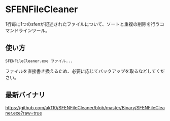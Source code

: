 SFENFileCleaner
===============

1行毎に1つのsfenが記述されたファイルについて、ソートと重複の削除を行うコマンドラインツール。

使い方
------
    SFENFileCleaner.exe ファイル...

ファイルを直接書き換えるため、必要に応じてバックアップを取るなどしてください。


最新バイナリ
------
https://github.com/ak110/SFENFileCleaner/blob/master/Binary/SFENFileCleaner.exe?raw=true
